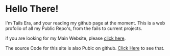 # Hello There!
I'm Tails Era, and your reading my github page at the moment. This is a web profolio of all my Public Repo's, from the fails to current projects.

if you are looking for my Main Website, please [click here](https://www.tailsera.ml).

The source Code for this site is also Pubic on github. [Click Here](https://github.com/TailsEraYT/TailsEraYT.github.io) to see that.
